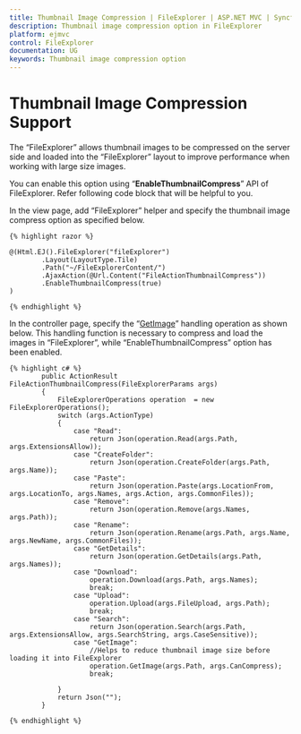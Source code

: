 ```yaml
---
title: Thumbnail Image Compression | FileExplorer | ASP.NET MVC | Syncfusion
description: Thumbnail image compression option in FileExplorer
platform: ejmvc
control: FileExplorer
documentation: UG
keywords: Thumbnail image compression option
---
```


# Thumbnail Image Compression Support

The “FileExplorer” allows thumbnail images to be compressed on the server side and loaded into the “FileExplorer” layout to improve performance when working with large size images.

You can enable this option using “**EnableThumbnailCompress**” API of FileExplorer. Refer following code block that will be helpful to you.

In the view page, add “FileExplorer” helper and specify the thumbnail image compress option as specified below.


    {% highlight razor %}

    @(Html.EJ().FileExplorer("fileExplorer")
            .Layout(LayoutType.Tile)
            .Path("~/FileExplorerContent/")
            .AjaxAction(@Url.Content("FileActionThumbnailCompress"))
            .EnableThumbnailCompress(true)
    )

    {% endhighlight %}

In the controller page, specify the “[GetImage](https://help.syncfusion.com/cr/cref_files/aspnetmvc/ejmvc/Syncfusion.EJ~Syncfusion.JavaScript.FileExplorerOperations~GetImage.html)” handling operation as shown below. This handling function is necessary to compress and load the images in “FileExplorer”, while “EnableThumbnailCompress” option has been enabled.

    {% highlight c# %}
            public ActionResult FileActionThumbnailCompress(FileExplorerParams args)
            {
                FileExplorerOperations operation  = new FileExplorerOperations();
                switch (args.ActionType)
                {
                    case "Read":
                        return Json(operation.Read(args.Path, args.ExtensionsAllow));
                    case "CreateFolder":
                        return Json(operation.CreateFolder(args.Path, args.Name));
                    case "Paste":
                        return Json(operation.Paste(args.LocationFrom, args.LocationTo, args.Names, args.Action, args.CommonFiles));
                    case "Remove":
                        return Json(operation.Remove(args.Names, args.Path));
                    case "Rename":
                        return Json(operation.Rename(args.Path, args.Name, args.NewName, args.CommonFiles));
                    case "GetDetails":
                        return Json(operation.GetDetails(args.Path, args.Names));
                    case "Download":
                        operation.Download(args.Path, args.Names);
                        break;               
                    case "Upload":
                        operation.Upload(args.FileUpload, args.Path);
                        break;
                    case "Search":
                        return Json(operation.Search(args.Path, args.ExtensionsAllow, args.SearchString, args.CaseSensitive));
                    case "GetImage":
                        //Helps to reduce thumbnail image size before loading it into FileExplorer
                        operation.GetImage(args.Path, args.CanCompress);
                        break;

                }
                return Json("");
            }

    {% endhighlight %}
